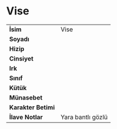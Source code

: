 # Vise   
|  |  |  
|---|---|  
| **İsim** | Vise|  
| **Soyadı** | |  
| **Hizip** | |  
| **Cinsiyet** | |  
| **Irk** | |  
| **Sınıf** | |  
| **Kütük** | |  
| **Münasebet** | |  
| **Karakter Betimi** | |  
| **İlave Notlar** | Yara bantlı gözlü|  

